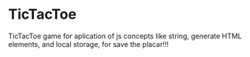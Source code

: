 # TicTacToe
TicTacToe game for aplication of js concepts like string, generate HTML elements, and local storage, for save the placar!!!
